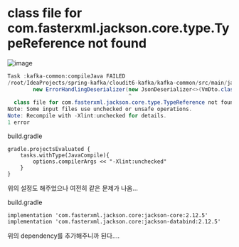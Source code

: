 # class file for com.fasterxml.jackson.core.type.TypeReference not found

![image](https://user-images.githubusercontent.com/74949294/186103899-1c91691e-7a70-4592-a252-2c82cdfc7742.png)

```java
Task :kafka-common:compileJava FAILED
/root/IdeaProjects/spring-kafka/cloudit6-kafka/kafka-common/src/main/java/io/kafka/cloud/kafkacommon/config/VmKafkaConsumerConfig.java:27: error: cannot access TypeReference
        new ErrorHandlingDeserializer(new JsonDeserializer<>(VmDto.class)));
                                      ^
  class file for com.fasterxml.jackson.core.type.TypeReference not found
Note: Some input files use unchecked or unsafe operations.
Note: Recompile with -Xlint:unchecked for details.
1 error
```

build.gradle

```
gradle.projectsEvaluated {
    tasks.withType(JavaCompile){
        options.compilerArgs << "-Xlint:unchecked"
    }
}
```

위의 설정도 해주었으나 여전히 같은 문제가 나옴...

build.gradle

```
implementation 'com.fasterxml.jackson.core:jackson-core:2.12.5'
implementation 'com.fasterxml.jackson.core:jackson-databind:2.12.5'
```

위의 dependency를 추가해주니까 된다....
